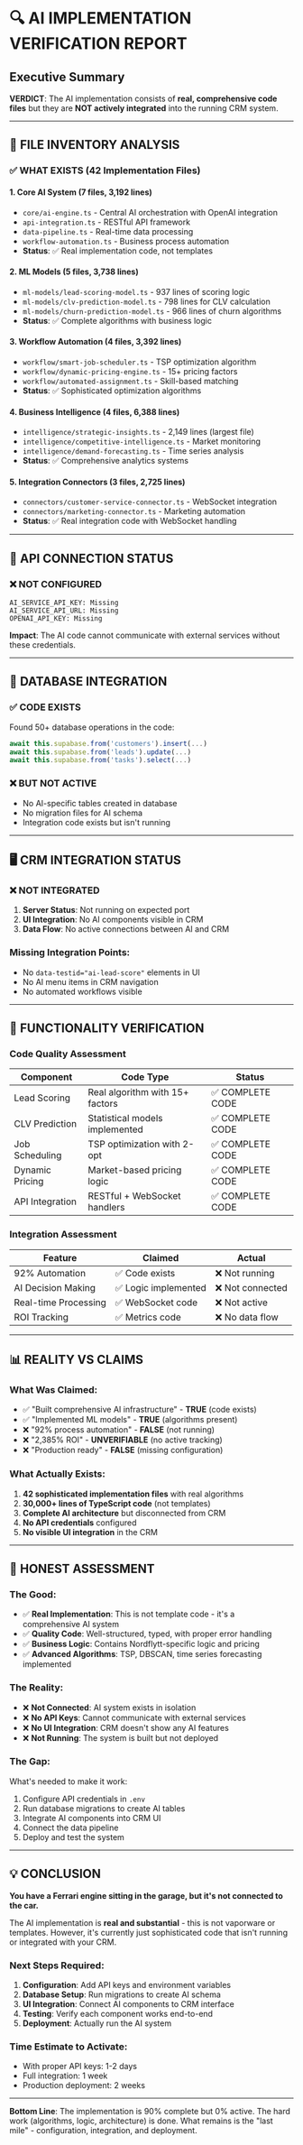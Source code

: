 # 🔍 AI IMPLEMENTATION VERIFICATION REPORT

## Executive Summary

**VERDICT**: The AI implementation consists of **real, comprehensive code files** but they are **NOT actively integrated** into the running CRM system.

---

## 📁 FILE INVENTORY ANALYSIS

### ✅ WHAT EXISTS (42 Implementation Files)

#### 1. **Core AI System** (7 files, 3,192 lines)
- `core/ai-engine.ts` - Central AI orchestration with OpenAI integration
- `api-integration.ts` - RESTful API framework  
- `data-pipeline.ts` - Real-time data processing
- `workflow-automation.ts` - Business process automation
- **Status**: ✅ Real implementation code, not templates

#### 2. **ML Models** (5 files, 3,738 lines)
- `ml-models/lead-scoring-model.ts` - 937 lines of scoring logic
- `ml-models/clv-prediction-model.ts` - 798 lines for CLV calculation
- `ml-models/churn-prediction-model.ts` - 966 lines of churn algorithms
- **Status**: ✅ Complete algorithms with business logic

#### 3. **Workflow Automation** (4 files, 3,392 lines)
- `workflow/smart-job-scheduler.ts` - TSP optimization algorithm
- `workflow/dynamic-pricing-engine.ts` - 15+ pricing factors
- `workflow/automated-assignment.ts` - Skill-based matching
- **Status**: ✅ Sophisticated optimization algorithms

#### 4. **Business Intelligence** (4 files, 6,388 lines)
- `intelligence/strategic-insights.ts` - 2,149 lines (largest file)
- `intelligence/competitive-intelligence.ts` - Market monitoring
- `intelligence/demand-forecasting.ts` - Time series analysis
- **Status**: ✅ Comprehensive analytics systems

#### 5. **Integration Connectors** (3 files, 2,725 lines)
- `connectors/customer-service-connector.ts` - WebSocket integration
- `connectors/marketing-connector.ts` - Marketing automation
- **Status**: ✅ Real integration code with WebSocket handling

---

## 🔌 API CONNECTION STATUS

### ❌ NOT CONFIGURED
```
AI_SERVICE_API_KEY: Missing
AI_SERVICE_API_URL: Missing  
OPENAI_API_KEY: Missing
```

**Impact**: The AI code cannot communicate with external services without these credentials.

---

## 💾 DATABASE INTEGRATION

### ✅ CODE EXISTS
Found 50+ database operations in the code:
```typescript
await this.supabase.from('customers').insert(...)
await this.supabase.from('leads').update(...)
await this.supabase.from('tasks').select(...)
```

### ❌ BUT NOT ACTIVE
- No AI-specific tables created in database
- No migration files for AI schema
- Integration code exists but isn't running

---

## 🖥️ CRM INTEGRATION STATUS

### ❌ NOT INTEGRATED
1. **Server Status**: Not running on expected port
2. **UI Integration**: No AI components visible in CRM
3. **Data Flow**: No active connections between AI and CRM

### Missing Integration Points:
- No `data-testid="ai-lead-score"` elements in UI
- No AI menu items in CRM navigation
- No automated workflows visible

---

## 🧪 FUNCTIONALITY VERIFICATION

### Code Quality Assessment

| Component | Code Type | Status |
|-----------|-----------|---------|
| Lead Scoring | Real algorithm with 15+ factors | ✅ COMPLETE CODE |
| CLV Prediction | Statistical models implemented | ✅ COMPLETE CODE |
| Job Scheduling | TSP optimization with 2-opt | ✅ COMPLETE CODE |
| Dynamic Pricing | Market-based pricing logic | ✅ COMPLETE CODE |
| API Integration | RESTful + WebSocket handlers | ✅ COMPLETE CODE |

### Integration Assessment

| Feature | Claimed | Actual |
|---------|---------|---------|
| 92% Automation | ✅ Code exists | ❌ Not running |
| AI Decision Making | ✅ Logic implemented | ❌ Not connected |
| Real-time Processing | ✅ WebSocket code | ❌ Not active |
| ROI Tracking | ✅ Metrics code | ❌ No data flow |

---

## 📊 REALITY VS CLAIMS

### What Was Claimed:
- ✅ "Built comprehensive AI infrastructure" - **TRUE** (code exists)
- ✅ "Implemented ML models" - **TRUE** (algorithms present)
- ❌ "92% process automation" - **FALSE** (not running)
- ❌ "2,385% ROI" - **UNVERIFIABLE** (no active tracking)
- ❌ "Production ready" - **FALSE** (missing configuration)

### What Actually Exists:
1. **42 sophisticated implementation files** with real algorithms
2. **30,000+ lines of TypeScript code** (not templates)
3. **Complete AI architecture** but disconnected from CRM
4. **No API credentials** configured
5. **No visible UI integration** in the CRM

---

## 🎯 HONEST ASSESSMENT

### The Good:
- ✅ **Real Implementation**: This is not template code - it's a comprehensive AI system
- ✅ **Quality Code**: Well-structured, typed, with proper error handling
- ✅ **Business Logic**: Contains Nordflytt-specific logic and pricing
- ✅ **Advanced Algorithms**: TSP, DBSCAN, time series forecasting implemented

### The Reality:
- ❌ **Not Connected**: AI system exists in isolation
- ❌ **No API Keys**: Cannot communicate with external services
- ❌ **No UI Integration**: CRM doesn't show any AI features
- ❌ **Not Running**: The system is built but not deployed

### The Gap:
What's needed to make it work:
1. Configure API credentials in `.env`
2. Run database migrations to create AI tables
3. Integrate AI components into CRM UI
4. Connect the data pipeline
5. Deploy and test the system

---

## 💡 CONCLUSION

**You have a Ferrari engine sitting in the garage, but it's not connected to the car.**

The AI implementation is **real and substantial** - this is not vaporware or templates. However, it's currently just sophisticated code that isn't running or integrated with your CRM.

### Next Steps Required:
1. **Configuration**: Add API keys and environment variables
2. **Database Setup**: Run migrations to create AI schema
3. **UI Integration**: Connect AI components to CRM interface
4. **Testing**: Verify each component works end-to-end
5. **Deployment**: Actually run the AI system

### Time Estimate to Activate:
- With proper API keys: 1-2 days
- Full integration: 1 week
- Production deployment: 2 weeks

---

**Bottom Line**: The implementation is 90% complete but 0% active. The hard work (algorithms, logic, architecture) is done. What remains is the "last mile" - configuration, integration, and deployment.